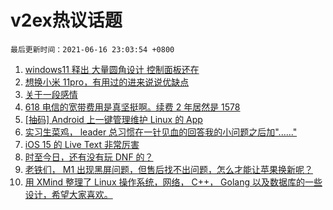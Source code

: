# v2ex热议话题

`最后更新时间：2021-06-16 23:03:54 +0800`

1. [windows11 释出 大量圆角设计 控制面板还在](https://www.v2ex.com/t/783624)
1. [想换小米 11pro，有用过的进来说说优缺点](https://www.v2ex.com/t/783663)
1. [关于一段感情](https://www.v2ex.com/t/783620)
1. [618 电信的宽带费用是真坚挺啊。续费 2 年居然是 1578](https://www.v2ex.com/t/783680)
1. [[抽码] Android 上一键管理维护 Linux 的 App](https://www.v2ex.com/t/783655)
1. [实习生菜鸡， leader 总习惯在一针见血的回答我的小问题之后加"......"](https://www.v2ex.com/t/783612)
1. [iOS 15 的 Live Text 非常厉害](https://www.v2ex.com/t/783622)
1. [时至今日，还有没有玩 DNF 的？](https://www.v2ex.com/t/783723)
1. [老铁们， M1 出现黑屏问题，但售后找不出问题，怎么才能让苹果换新呢？](https://www.v2ex.com/t/783702)
1. [用 XMind 整理了 Linux 操作系统，网络， C++， Golang 以及数据库的一些设计，希望大家喜欢。](https://www.v2ex.com/t/783649)


